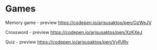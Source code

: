 # Games

Memory game - preview https://codepen.io/arisusaktos/pen/OzWeJV

Crossword - preview https://codepen.io/arisusaktos/pen/XzKXeJ

Quiz - preview https://codepen.io/arisusaktos/pen/VyPJRv
